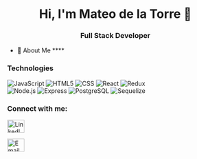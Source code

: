 <h1 align="center">Hi, I'm Mateo de la Torre 👋</h1>
<h3 align="center">Full Stack Developer</h3>

- 💬 About Me ****

### Technologies
  ![JavaScript](https://img.shields.io/badge/-JavaScript-333333?style=flat&logo=javascript)
  ![HTML5](https://img.shields.io/badge/-HTML5-333333?style=flat&logo=HTML5)
  ![CSS](https://img.shields.io/badge/-CSS-333333?style=flat&logo=CSS3&logoColor=1572B6)
  ![React](https://img.shields.io/badge/-React-333333?style=flat&logo=react)
  ![Redux](https://img.shields.io/badge/-Redux-333333?style=flat&logo=redux)
  <br/>
  ![Node.js](https://img.shields.io/badge/-Node.js-333333?style=flat&logo=node.js)
  ![Express](https://img.shields.io/badge/-Express-333333?style=flat&logo=express)
  ![PostgreSQL](https://img.shields.io/badge/-PostgreSQL-333333?style=flat&logo=postgresql)
  ![Sequelize](https://img.shields.io/badge/-Sequelize-333333?style=flat&logo=sequelize)


<h3 align="left">Connect with me:</h3>
<p align="left">
<a href="https://linkedin.com/in/mateo-de-la-torre" target="blank"><img align="center" src="https://raw.githubusercontent.com/rahuldkjain/github-profile-readme-generator/master/src/images/icons/Social/linked-in-alt.svg" alt="LinkedIn" height="30" width="40" /></a>

<a href="https://mail.google.com/mail/u/0/#inbox?compose=GTvVlcSGMhgHDMTFBHsZCbdwsCBCZGqjGNVVmHSVVBdKQHVPstPpJsgFWbDRmvBScShhvkdbBzGzg" target="blank"><img align="center" src="https://logodownload.org/wp-content/uploads/2018/03/gmail-logo-16.png" alt="Email" height="30" width="40" /></a>
</p>
